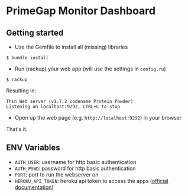 # PrimeGap Monitor Dashboard

## Getting started

- Use the Gemfile to install all (missing) libraries

```
$ bundle install
```

- Run (rackup) your web app (will use the settings in `config.ru`)

```
$ rackup
```

Resulting in:

```
Thin Web server (v1.7.2 codename Protein Powder)
Listening on localhost:9292, CTRL+C to stop
```

- Open up the web page (e.g. `http://localhost:9292`) in your browser

That's it.

## ENV Variables

- `AUTH_USER`: username for http basic authentication
- `AUTH_PSWD`: password for http basic authentication
- `PORT`: port to run the webserver on
- `HEROKU_API_TOKEN`: heroku api token to access the apps ([official documentation](https://devcenter.heroku.com/articles/platform-api-quickstart#authentication))
